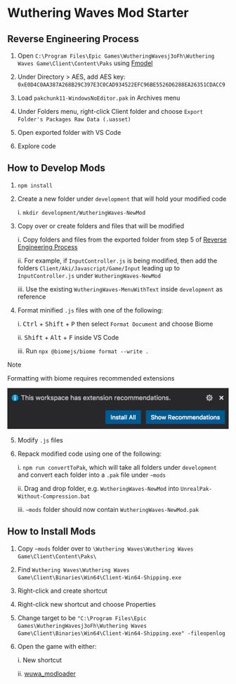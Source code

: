 # Wuthering Waves Mod Starter

## Reverse Engineering Process

1. Open `C:\Program Files\Epic Games\WutheringWavesj3oFh\Wuthering Waves Game\Client\Content\Paks` using [Fmodel](https://fmodel.app/download)

2. Under Directory > AES, add AES key: `0xE0D4C0AA387A268B29C397E3C0CAD934522EFC96BE5526D6288EA26351CDACC9`

3. Load `pakchunk11-WindowsNoEditor.pak` in Archives menu

4. Under Folders menu, right-click Client folder and choose `Export Folder's Packages Raw Data (.uasset)`

5. Open exported folder with VS Code

6. Explore code

## How to Develop Mods

1. `npm install`

2. Create a new folder under `development` that will hold your modified code

    i. `mkdir development/WutheringWaves-NewMod`

2. Copy over or create folders and files that will be modified

    i. Copy folders and files from the exported folder from step 5 of [Reverse Engineering Process](#reverse-engineering-process)

    ii. For example, if `InputController.js` is being modified, then add the folders `Client/Aki/Javascript/Game/Input` leading up to `InputController.js` under `WutheringWaves-NewMod`

    iii. Use the existing `WutheringWaves-MenuWithText` inside `development` as reference

4. Format minified `.js` files with one of the following:

    i. <kbd>Ctrl</kbd> + <kbd>Shift</kbd> + <kbd>P</kbd> then select `Format Document` and choose Biome

    ii. <kbd>Shift</kbd> + <kbd>Alt</kbd> + <kbd>F</kbd> inside VS Code

    iii. Run `npx @biomejs/biome format --write .`

> [!NOTE]
> Formatting with biome requires recommended extensions

![](./assets/extension-recommendations.png)

5. Modify `.js` files

6. Repack modified code using one of the following:

    i. `npm run convertToPak`, which will take all folders under `development` and convert each folder into a `.pak` file under `~mods`

    ii. Drag and drop folder, e.g. `WutheringWaves-NewMod` into `UnrealPak-Without-Compression.bat`

    iii. `~mods` folder should now contain `WutheringWaves-NewMod.pak`

## How to Install Mods

1. Copy `~mods` folder over to `\Wuthering Waves\Wuthering Waves Game\Client\Content\Paks\`

2. Find `Wuthering Waves\Wuthering Waves Game\Client\Binaries\Win64\Client-Win64-Shipping.exe`

3. Right-click and create shortcut

4. Right-click new shortcut and choose Properties

5. Change target to be `"C:\Program Files\Epic Games\WutheringWavesj3oFh\Wuthering Waves Game\Client\Binaries\Win64\Client-Win64-Shipping.exe" -fileopenlog`

5. Open the game with either:

    i. New shortcut

    ii. [wuwa_modloader](https://github.com/Sehyn/wuwa_modloader)
